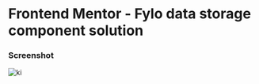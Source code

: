 # Frontend Mentor - Fylo data storage component solution

### Screenshot
![ki](design/desktop-desing.jpg)

